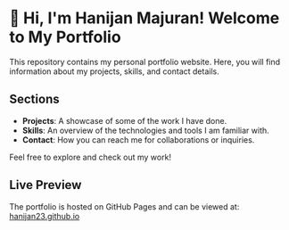 # 👋 Hi, I'm Hanijan Majuran! Welcome to My Portfolio

This repository contains my personal portfolio website. Here, you will find information about my projects, skills, and contact details.

## Sections
- **Projects**: A showcase of some of the work I have done.
- **Skills**: An overview of the technologies and tools I am familiar with.
- **Contact**: How you can reach me for collaborations or inquiries.

Feel free to explore and check out my work!

## Live Preview
The portfolio is hosted on GitHub Pages and can be viewed at:
[hanijan23.github.io](https://hanijan23.github.io/
)
